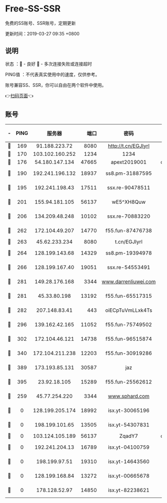 # Free-SS-SSR

免费的SS账号、SSR账号，定期更新

更新时间：2019-03-27 09:35 +0800

## 说明

状态     ：🙂 - 良好 🙁 - 多次连接失败或连接超时

PING值   ：不代表真实使用中的速度，仅供参考。

账号兼容SS、SSR，你可以自由在两个软件中使用。

👉[扫码页面](https://liesauer.github.io/Free-SS-SSR/)👈

## 账号

|-|PING|服务器|端口|密码|加密方式|区域|
|:----:|:----:|:-----:|-----:|:----:|:----:|:----:|
|🙂|169|91.188.223.72|8080|http://t.cn/EGJIyrl|rc4-md5|RU|
|🙂|170|103.102.160.252|1234|1234|rc4-md5|JP|
|🙂|176|54.180.147.134|47665|apext2019001|chacha20|KR|
|🙂|190|192.241.196.132|18937|ss8.pm-31887595|aes-256-cfb|US|
|🙂|195|192.241.198.43|17511|ssx.re-90478511|aes-256-cfb|US|
|🙂|201|155.94.181.105|56137|wE5^XH8Quw|aes-256-cfb|US|
|🙂|206|134.209.48.248|10102|ssx.re-70883220|aes-256-cfb|US|
|🙂|262|172.104.49.207|14770|f55.fun-87476738|aes-256-cfb|SG|
|🙂|263|45.62.233.234|8080|t.cn/EGJIyrl|rc4-md5|CA|
|🙂|264|128.199.143.68|14329|ss8.pm-19394978|aes-256-cfb|SG|
|🙂|266|128.199.167.40|19051|ssx.re-54553491|aes-256-cfb|SG|
|🙂|281|149.28.176.168|3344|www.darrenliuwei.com|aes-256-cfb|AU|
|🙂|281|45.33.80.198|13192|f55.fun-65517315|aes-256-cfb|US|
|🙂|282|207.148.83.41|443|oiECpTuVmLLxk4Ts|aes-256-cfb|AU|
|🙂|296|139.162.42.165|11052|f55.fun-75749502|aes-256-cfb|SG|
|🙂|302|172.104.46.121|14738|f55.fun-96515874|aes-256-cfb|SG|
|🙂|340|172.104.211.238|12203|f55.fun-30919286|aes-256-cfb|US|
|🙂|389|173.193.85.131|30587|jaz|aes-256-cfb|US|
|🙂|395|23.92.18.105|15289|f55.fun-25562612|aes-256-cfb|US|
|🙂|259|45.77.254.220|3344|www.sphard.com|aes-256-cfb|SG|
|🙁|0|128.199.205.174|18992|isx.yt-30065196|aes-256-cfb|SG|
|🙁|0|198.199.101.65|13505|isx.yt-54307831|aes-256-cfb|US|
|🙁|0|103.124.105.189|56137|ZqadY7|chacha20|US|
|🙁|0|192.241.204.13|16789|isx.yt-04100759|aes-256-cfb|US|
|🙁|0|198.199.97.51|19310|isx.yt-14643560|aes-256-cfb|US|
|🙁|0|128.199.168.84|13272|isx.yt-00665678|aes-256-cfb|SG|
|🙁|0|178.128.52.97|14850|isx.yt-82238621|aes-256-cfb|SG|
